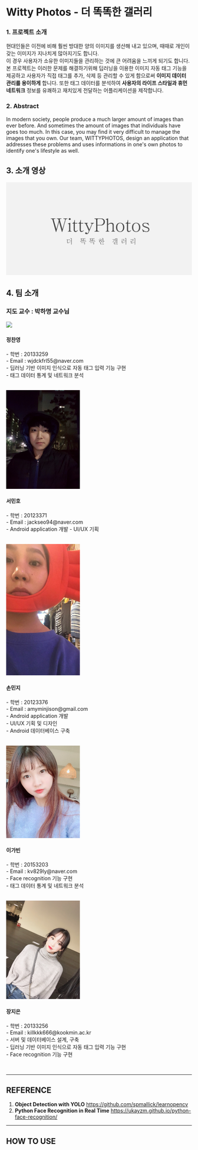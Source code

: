 

# Witty Photos - 더 똑똑한 갤러리

### 1. 프로젝트 소개
 현대인들은 이전에 비해 훨씬 방대한 양의 이미지를 생산해 내고 있으며, 때때로 개인이 갖는 이미지가 지나치게 많아지기도 합니다.<br>
 이 경우 사용자가 소유한 이미지들을 관리하는 것에 큰 어려움을 느끼게 되기도 합니다. <br>
 본 프로젝트는 이러한 문제를 해결하기위해 딥러닝을 이용한 이미지 자동 태그 기능을 제공하고 사용자가 직접 태그를 추가, 삭제 등 관리할 수 있게 함으로써 **이미지 데이터 관리를 용이하게** 합니다. 또한 태그 데이터를 분석하여 **사용자의 라이프 스타일과 휴먼 네트워크** 정보를 유쾌하고 재치있게 전달하는 어플리케이션을 제작합니다.
 
### 2. Abstract
  In modern society, people produce a much larger amount of images than ever before. And sometimes the amount of images that individuals have goes too much. In this case, you may find it very difficult to manage the images that you own. 
  Our team, WITTYPHOTOS, design an application that addresses these problems and uses informations in one's own photos to identify one's lifestyle as well.

## 3. 소개 영상

[![video](./image/video.PNG)](https://youtu.be/jbSRx25W8fY)

## 4. 팀 소개

### 지도 교수 : 박하명 교수님 
    
<img src="./image/정찬영.jpg" width="200">

<h4> 정찬영 </h4>
<p> - 학번 : 20133259 <br>
  - Email : wjdckfrl55@naver.com <br>
  - 딥러닝 기반 이미지 인식으로 자동 태그 입력 기능 구현 <br>
  - 태그 데이터 통계 및 네트워크 분석 </p>
  <br>
  
<img src="./image/서민호.jpg" width="200">

<h4> 서민호 </h4>
<p>- 학번 : 20123371 <br>
  - Email : jackseo94@naver.com <br>
  - Android application 개발
  - UI/UX 기획  </p>
  <br>

<img src="./image/손민지.jpg" width="200">

<h4> 손민지 </h4>
<p>- 학번 : 20123376 <br>
  - Email : amyminjison@gmail.com <br>
  - Android application 개발<br>
  - UI/UX 기획 및 디자인 <br>
  - Android 데이터베이스 구축 </p>
  <br>

<img src="./image/이가빈.jpg" width="200">

<h4> 이가빈 </h4>
<p>- 학번 : 20153203 <br>
  - Email : kv829ly@naver.com <br>
  - Face recognition 기능 구현 <br>
  - 태그 데이터 통계 및 네트워크 분석 </p>
  <br>

<img src="./image/장지은.jpg" width="200">

<h4> 장지은 </h4>
<p>- 학번 : 20133256 <br>
  - Email : killkkk666@kookmin.ac.kr <br>
  - 서버 및 데이터베이스 설계, 구축<br>
  - 딥러닝 기반 이미지 인식으로 자동 태그 입력 기능 구현 <br>
  - Face recognition 기능 구현 </p>
  <br>

---------------------------------------

## REFERENCE
  1. **Object Detection with YOLO** https://github.com/spmallick/learnopencv <br>
  2. **Python Face Recognition in Real Time** https://ukayzm.github.io/python-face-recognition/
  
---------------------------------------
  
## HOW TO USE




